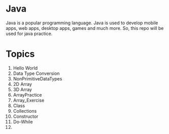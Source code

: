 # Java
Java is a popular programming language. Java is used to develop mobile apps, web apps, desktop apps, games and much more. So, this repo will be used for java practice.

# Topics
1. Hello World
2. Data Type Conversion
3. NonPrimitiveDataTypes
4. 2D Array
5. 3D Array
6. ArrayPractice
7. Array_Exercise
8. Class
9. Collections
10. Constructor
11. Do-While
12. 
